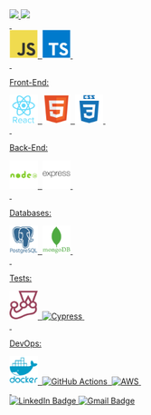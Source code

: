 <div>
  <a href="https://github.com/KayckSchuenck">
    <img height="180em" src="https://github-readme-stats.vercel.app/api/top-langs/?username=KayckSchuenck&layout=compact&langs_count=7&theme=dracula"/>
    <img height="180em" src="https://github-readme-stats.vercel.app/api?username=KayckSchuenck&show_icons=true&theme=dracula&include_all_commits=true&count_private=true"/>
</div>
&nbsp;
 
  
  <div>
  <img src="https://github.com/devicons/devicon/blob/master/icons/javascript/javascript-original.svg" title="JavaScript" alt="JavaScript" width="50" height="50"/>&nbsp;
  <img src="https://github.com/devicons/devicon/blob/master/icons/typescript/typescript-original.svg" title="TypeScript" alt="TypeScript" width="50" height="50"/>&nbsp;
  </div>
  &nbsp;
  
  Front-End:
  <div>
   <img src="https://github.com/devicons/devicon/blob/master/icons/react/react-original-wordmark.svg" title="React" alt="React" width="50" height="50"/>&nbsp;
   <img src="https://github.com/devicons/devicon/blob/master/icons/html5/html5-original.svg" title="HTML5" alt="HTML" width="50" height="50"/>&nbsp;
   <img src="https://github.com/devicons/devicon/blob/master/icons/css3/css3-plain-wordmark.svg"  title="CSS3" alt="CSS" width="50" height="50"/>&nbsp;
  </div>
  &nbsp;
  
  Back-End:
  <div>
  <img src="https://github.com/devicons/devicon/blob/master/icons/nodejs/nodejs-plain-wordmark.svg" title="NodeJS" alt="NodeJS" width="50" height="50"/>&nbsp;
  <img src="https://github.com/devicons/devicon/blob/master/icons/express/express-original-wordmark.svg" title="Express" alt="Express" width="50" height="50"/>&nbsp;
  </div>
  &nbsp;
  
  Databases:
  <div>
  <img src="https://github.com/devicons/devicon/blob/master/icons/postgresql/postgresql-plain-wordmark.svg" title="PostgreSQL" alt="PostgreSQL" width="50" height="50"/>&nbsp;
  <img src="https://github.com/devicons/devicon/blob/master/icons/mongodb/mongodb-plain-wordmark.svg" title="MongoDb" alt="MongoDb" width="50" height="50"/>&nbsp;
  </div>
  &nbsp;
  
  Tests:
  <div>
  <img src="https://github.com/devicons/devicon/blob/master/icons/jest/jest-plain.svg" title="Jest" alt="Jest" width="50" height="50"/>&nbsp;
  <img src="https://www.cypress.io/static/8fb8a1db3cdc0b289fad927694ecb415/cypress-io-logo-social-share.png" title="Cypress" alt="Cypress" width="50" height="50"/>&nbsp;<br/>
  </div>
  &nbsp;
  
  DevOps:
  <div>
  <img src="https://github.com/devicons/devicon/blob/master/icons/docker/docker-plain-wordmark.svg" title="Docker" alt="Docker" width="50" height="50"/>&nbsp;
    <img src="https://avatars.githubusercontent.com/u/44036562?s=200&v=4" title="GitHub Actions" alt="GitHub Actions" width="50" height="50"/>&nbsp;
    <img src="https://icon-icons.com/pt/icone/a-aws/146074" title="AWS" alt="AWS" width="50" height="50"/>&nbsp;
  </div>
&nbsp;

  
   <div id="badges">
  <a href="https://www.linkedin.com/in/kayck-schuenck/">
    <img src="https://img.shields.io/badge/LinkedIn-blue?style=for-the-badge&logo=linkedin&logoColor=white" alt="LinkedIn Badge"/>
  </a>
  <a href="mailto:ycferreiras@gmail.com">
    <img src="https://img.shields.io/badge/Gmail-red?logo=gmail&logoColor=white&style=for-the-badge" alt="Gmail Badge"/>
  </a>
</div>

